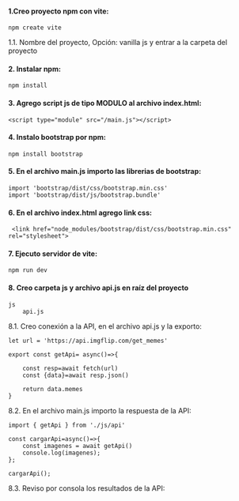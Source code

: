 #### 1.Creo proyecto npm con vite:

```
npm create vite

```

1.1. Nombre del proyecto, Opción: vanilla js y entrar a la carpeta del proyecto

#### 2. Instalar npm:

```
npm install
```

#### 3. Agrego script js de tipo MODULO al archivo index.html:

```
<script type="module" src="/main.js"></script>

```

#### 4. Instalo bootstrap por npm:
   
```
npm install bootstrap
```

#### 5. En el archivo main.js importo las librerias de bootstrap:

```
import 'bootstrap/dist/css/bootstrap.min.css'
import 'bootstrap/dist/js/bootstrap.bundle'

```

#### 6. En el archivo index.html agrego link css:

```
 <link href="node_modules/bootstrap/dist/css/bootstrap.min.css" rel="stylesheet">
```

#### 7. Ejecuto servidor de vite:

```
npm run dev

```

#### 8. Creo carpeta js y archivo api.js en raíz del proyecto

```
js
    api.js
```

8.1. Creo conexión a la API, en el archivo api.js y la exporto:

```
let url = 'https://api.imgflip.com/get_memes'

export const getApi= async()=>{

    const resp=await fetch(url)
    const {data}=await resp.json()

    return data.memes 
}
```

8.2. En el archivo main.js importo la respuesta de la API:

```
import { getApi } from './js/api'

const cargarApi=async()=>{
    const imagenes = await getApi()
    console.log(imagenes);
};

cargarApi();
```

8.3. Reviso por consola los resultados de la API:



